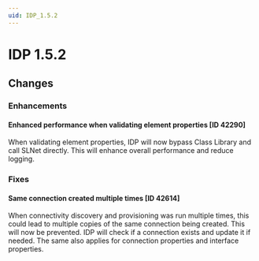 ```yaml
---
uid: IDP_1.5.2
---
```


# IDP 1.5.2

## Changes

### Enhancements

#### Enhanced performance when validating element properties [ID 42290]

When validating element properties, IDP will now bypass Class Library and call SLNet directly. This will enhance overall performance and reduce logging.

### Fixes

#### Same connection created multiple times [ID 42614]

When connectivity discovery and provisioning was run multiple times, this could lead to multiple copies of the same connection being created. This will now be prevented. IDP will check if a connection exists and update it if needed. The same also applies for connection properties and interface properties.
